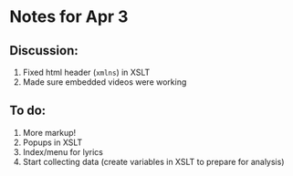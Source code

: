 # Notes for Apr 3

## Discussion:

1. Fixed html header (`xmlns`) in XSLT
2. Made sure embedded videos were working

## To do:

1. More markup!
2. Popups in XSLT
3. Index/menu for lyrics
4. Start collecting data (create variables in XSLT to prepare for analysis)
